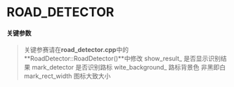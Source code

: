 # ROAD_DETECTOR

#### 关键参数
> 关键参赛请在**road_detector.cpp**中的**RoadDetector::RoadDetector()**中修改
> show_result_ 是否显示识别结果
> mark_detector 是否识别路标
> wite_background_ 路标背景色   非黑即白
> mark_rect_width 图标大致大小